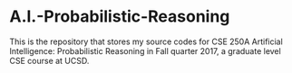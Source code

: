 # A.I.-Probabilistic-Reasoning
This is the repository that stores my source codes for CSE 250A Artificial Intelligence: Probabilistic Reasoning in Fall quarter 2017, a graduate level CSE course at UCSD.
